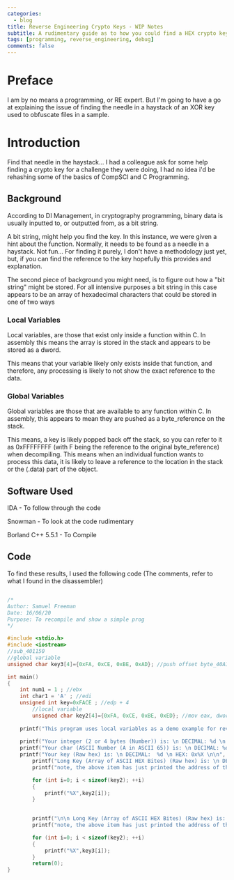 ```yaml
---
categories:
  - blog
title: Reverse Engineering Crypto Keys - WIP Notes
subtitle: A rudimentary guide as to how you could find a HEX crypto key in a sample - Work in Progress
tags: [programming, reverse_engineering, debug]
comments: false
---
```


# Preface
I am by no means a programming, or RE expert. But I'm going to have a go at explaining the issue of finding the needle in a haystack of an XOR key used to obfuscate files in a sample.

# Introduction
Find that needle in the haystack... I had a colleague ask for some help finding a crypto key for a challenge they were doing, I had no idea i'd be rehashing some of the basics of CompSCI and C Programming. 

## Background
According to DI Management, in cryptography programming, binary data is usually inputted to, or outputted from, as a bit string.

A bit string, might help you find the key. In this instance, we were given a hint about the function. Normally, it needs to be found as a needle in a haystack. Not fun... For finding it purely, I don't have a methodology just yet, but, if you can find the reference to the key hopefully this provides and explanation.

The second piece of background you might need, is to figure out how a "bit string" might be stored. For all intensive purposes a bit string in this case appears to be an array of hexadecimal characters that could be stored in one of two ways

### Local Variables
Local variables, are those that exist only inside a function within C. In assembly this means the array is stored in the stack and appears to be stored as a dword. 

This means that your variable likely only exists inside that function, and therefore, any processing is likely to not show the exact reference to the data.

### Global Variables
Global variables are those that are available to any function within C. In assembly, this appears to mean they are pushed as a byte_reference on the stack.

This means, a key is likely popped back off the stack, so you can refer to it as 0xFFFFFFFF (with F being the reference to the original byte_reference) when decompiling. This means when an individual function wants to process this data, it is likely to leave a reference to the location in the stack or the (.data) part of the object.

## Software Used
IDA - To follow through the code

Snowman - To look at the code rudimentary

Borland C++ 5.5.1 - To Compile

## Code

To find these results, I used the following code (The comments, refer to what I found in the disassembler)
```c

/*
Author: Samuel Freeman
Date: 16/06/20
Purpose: To recompile and show a simple prog
*/

#include <stdio.h>
#include <iostream>
//sub_401150
//global variable
unsigned char key3[4]={0xFA, 0xCE, 0xBE, 0xAD}; //push offset byte_40A128

int main()
{
	int num1 = 1 ; //ebx
	int char1 = 'A' ; //edi
	unsigned int key=0xFACE ; //edp + 4
        //local variable
        unsigned char key2[4]={0xFA, 0xCE, 0xBE, 0xED}; //mov eax, dword_40A12C
   		
	printf("This program uses local variables as a demo example for reverse engineering \n\n\n ");
			
	printf("Your integer (2 or 4 bytes (Number)) is: \n DECIMAL: %d \n HEX: 0x%X \n\n",num1, num1);		
	printf("Your char (ASCII Number (A in ASCII 65)) is: \n DECIMAL: %d \n HEX: 0x%X \n\n" ,char1, char1);		
	printf("Your key (Raw hex) is: \n DECIMAL:  %d \n HEX: 0x%X \n\n", key, key);
        printf("Long Key (Array of ASCII HEX Bites) (Raw hex) is: \n DECIMAL:  %d \n HEX: 0x%X \n\n", key2, key2);
        printf("note, the above item has just printed the address of the array... lets now print it\n HEX:0x");

        for (int i=0; i < sizeof(key2); ++i)
        {
            printf("%X",key2[i]);
        }		
		

        printf("\n\n Long Key (Array of ASCII HEX Bites) (Raw hex) is: \n DECIMAL:  %d \n HEX: 0x%X \n\n", key3, key3);
        printf("note, the above item has just printed the address of the array... lets now print it\n HEX:0x");

        for (int i=0; i < sizeof(key2); ++i)
        {
            printf("%X",key3[i]);
        }		
		return(0);
}

```




